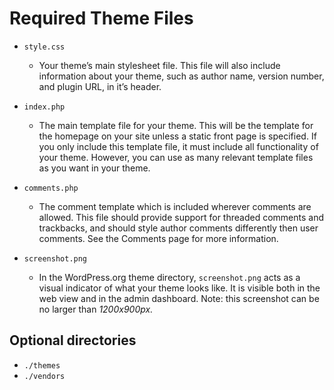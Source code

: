 # Required Theme Files
* `style.css`
  - Your theme’s main stylesheet file. This file will also include information about your theme, such as author name, version number, and plugin URL, in it’s header.

* `index.php`
  - The main template file for your theme. This will be the template for the homepage on your site unless a static front page is specified. If you only include this template file, it must include all functionality of your theme. However, you can use as many relevant template files as you want in your theme.

* `comments.php`
  - The comment template which is included wherever comments are allowed. This file should provide support for threaded comments and trackbacks, and should style author comments differently then user comments. See the Comments page for more information.

* `screenshot.png`
  - In the WordPress.org theme directory, `screenshot.png` acts as a visual indicator of what your theme looks like. It is visible both in the web view and in the admin dashboard. Note: this screenshot can be no larger than *1200x900px.*

## Optional directories
- `./themes`
- `./vendors`